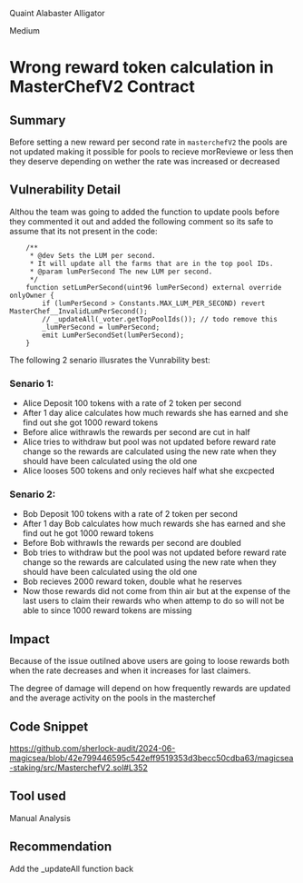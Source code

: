 Quaint Alabaster Alligator

Medium

# Wrong reward token calculation in MasterChefV2 Contract

## Summary
Before setting a new reward per second rate in `masterchefV2` the pools are not updated making it possible for pools to recieve morReviewe or less then they deserve depending on wether the rate was increased or decreased

## Vulnerability Detail
Althou the team was going to added the function to update pools before they commented it out and added the following comment so its safe to assume that its not present in the code:
```solidity
    /**
     * @dev Sets the LUM per second.
     * It will update all the farms that are in the top pool IDs.
     * @param lumPerSecond The new LUM per second.
     */
    function setLumPerSecond(uint96 lumPerSecond) external override onlyOwner {
        if (lumPerSecond > Constants.MAX_LUM_PER_SECOND) revert MasterChef__InvalidLumPerSecond();
        // _updateAll(_voter.getTopPoolIds()); // todo remove this
        _lumPerSecond = lumPerSecond;
        emit LumPerSecondSet(lumPerSecond);
    }
```
The following 2 senario illusrates the Vunrability best:
### Senario 1:
- Alice Deposit 100 tokens with a rate of 2 token per second
- After 1 day alice calculates how much rewards she has earned and she find out she got 1000 reward tokens
- Before alice withrawls the  rewards per second are cut in half
- Alice tries to withdraw but pool was not updated before reward rate change so the rewards are calculated using the new rate when they should have been calculated using the old one
- Alice looses 500 tokens and only recieves half what she excpected

### Senario 2:
- Bob Deposit 100 tokens with a rate of 2 token per second
- After 1 day Bob calculates how much rewards she has earned and she find out he got 1000 reward tokens
- Before Bob withrawls the rewards per second are doubled
- Bob tries to withdraw but the pool was not updated before reward rate change so the rewards are calculated using the new rate when they should have been calculated using the old one
- Bob recieves 2000 reward token, double what he reserves
- Now those rewards did not come from thin air but at the expense of the last users to claim their rewards who when attemp to do so will not be able to since 1000 reward tokens are missing

## Impact
Because of the issue outilned above users are going to loose rewards both when the rate decreases and when it increases for last claimers.

The degree of damage will depend on how frequently rewards are updated and the average activity on the pools in the masterchef
## Code Snippet
https://github.com/sherlock-audit/2024-06-magicsea/blob/42e799446595c542eff9519353d3becc50cdba63/magicsea-staking/src/MasterchefV2.sol#L352
## Tool used
Manual Analysis
## Recommendation
Add the _updateAll function back